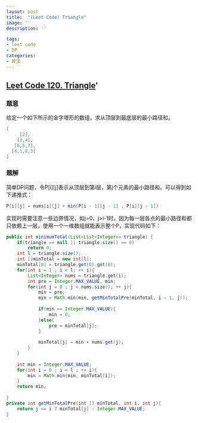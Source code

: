```yaml
---
layout: post
title:  "(Leet Code) Triangle"
image: ''
description: ''

tags:
- leet code
- DP
categories:
- 算法
---
```



## [Leet Code 120. Triangle](https://leetcode.com/problems/triangle/)'
### **题意**
给定一个如下所示的金字塔形的数组，求从顶层到最底层的最小路径和。
```java
[
     [2],
    [3,4],
   [6,5,7],
  [4,1,8,3]
]
```
### **题解**
简单DP问题，令P[i][j]表示从顶层到第i层，第j个元素的最小路径和。可以得到如下递推式：
```java
P[i][j] = nums[i][j] + min(P[i - 1][j - 1] , P[i][j - 1]) 
```
实现时需要注意一些边界情况，如j=0、j>i-1时。因为每一层各点的最小路径和都只依赖上一层，使用一个一维数组就能表示整个P，实现代码如下：
```java
public int minimumTotal(List<List<Integer>> triangle) {
    if(triangle == null || triangle.size() == 0)
        return 0;
    int l = triangle.size();
    int []minTotal = new int[l];
    minTotal[0] = triangle.get(0).get(0);
    for(int i = 1 ; i < l; ++ i){
        List<Integer> nums = triangle.get(i);
        int pre = Integer.MAX_VALUE, min;
        for(int j = 0 ; j < nums.size(); ++ j){
            min = pre;
            min = Math.min(min, getMinTotalPre(minTotal, i - 1, j));
            
            if(min == Integer.MAX_VALUE){
                min = 0;
            }else{
                pre = minTotal[j];
            }
            
            minTotal[j] = min + nums.get(j);
        }
    }
    
    int min = Integer.MAX_VALUE;
    for(int i = 0 ; i < l ; ++ i){
        min = Math.min(min, minTotal[i]);
    }
    return min;
    
}
private int getMinTotalPre(int [] minTotal, int i, int j){
    return j <= i ? minTotal[j] : Integer.MAX_VALUE;
}
```